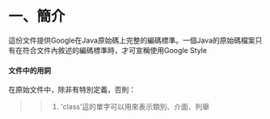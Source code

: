 # 一、簡介
這份文件提供Google在Java原始碼上完整的編碼標準。一個Java的原始碼檔案只有在符合文件內敘述的編碼標準時，才可宣稱使用Google Style

#### **文件中的用詞**

在原始文件中，除非有特別定義，否則：
>>1. 'class'這的單字可以用來表示類別、介面、列舉



